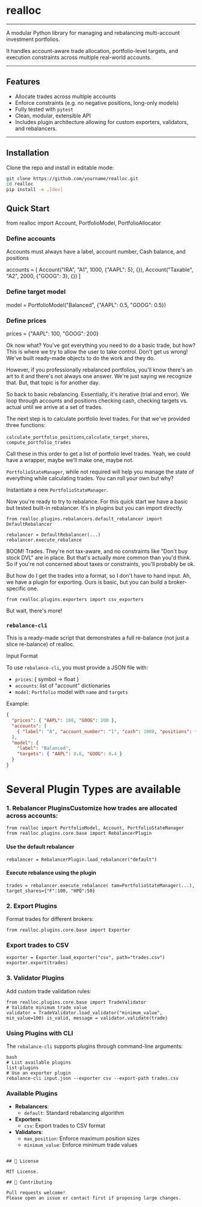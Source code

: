 # realloc

[//]: # ([![Build Status]&#40;https://github.com/rsgmon/realloc/actions/workflows/ci.yml/badge.svg&#41;]&#40;https://github.com/rsgmon/realloc/actions&#41;)

[//]: # ([![Python Versions]&#40;https://img.shields.io/pypi/pyversions/realloc&#41;]&#40;https://www.python.org/&#41;)

[//]: # ([![License]&#40;https://img.shields.io/github/license/rsgmon/realloc&#41;]&#40;LICENSE&#41;)

[//]: # ([![Coverage]&#40;https://img.shields.io/badge/Coverage-84%25-brightgreen&#41;]&#40;htmlcov/index.html&#41;)

---

A modular Python library for managing and rebalancing multi-account investment portfolios.

It handles account-aware trade allocation, portfolio-level targets, and execution constraints across multiple real-world accounts.

---

## Features

- Allocate trades across multiple accounts
- Enforce constraints (e.g. no negative positions, long-only models)
- Fully tested with `pytest`
- Clean, modular, extensible API
- Includes plugin architecture allowing for custom exporters, validators, and rebalancers.

---

## Installation

Clone the repo and install in editable mode:

```bash
git clone https://github.com/yourname/realloc.git
cd realloc
pip install -e .[dev]
```

## Quick Start 

from realloc import Account, PortfolioModel, PortfolioAllocator

### Define accounts

Accounts must always have a label, account number, Cash balance, and positions

accounts = [
    Account("IRA", "A1", 1000, {"AAPL": 5}, {}),
    Account("Taxable", "A2", 2000, {"GOOG": 3}, {})
]

### Define target model
model = PortfolioModel("Balanced", {"AAPL": 0.5, "GOOG": 0.5})

### Define prices
prices = {"AAPL": 100, "GOOG": 200}

Ok now what? You've got everything you need to do a basic trade, but how? This is where we try to allow the user to take control. Don't get us wrong! We've built ready-made objects to do the work and they do. 

However, if you professionally rebalanced portfolios, you'll know there's an art to it and there's not always one answer. We're just saying we recognize that. But, that topic is for another day.

So back to basic rebalancing. Essentially, it's iterative (trial and error). We loop through accounts and positions checking cash, checking targets vs. actual until we arrive at a set of trades.

The next step is to calculate portfolio level trades. For that we've provided three functions:

`calculate_portfolio_positions`,`calculate_target_shares`, `compute_portfolio_trades`

Call these in this order to get a list of portfolio level trades. Yeah, we could have a wrapper, maybe we'll make one, maybe not.

`PortfolioStateManager`, while not required will help you manage the state of everything while calculating trades. You can roll your own but why?

Instantiate a new `PortfolioStateManager`.

Now you're ready to try to rebalance. For this quick start we have a basic but tested built-in rebalancer. It's in plugins but you can import directly.

```
from realloc.plugins.rebalancers.default_rebalancer import DefaultRebalancer

rebalancer = DefaultRebalancer(...)
rebalancer.execute_rebalance
```

BOOM! Trades. They're not tax-aware, and no constraints like "Don't buy stock DVL" are in place. But that's actually more common than you'd think. So if you're not concerned about taxes or constraints, you'll probably be ok.

But how do I get the trades into a format, so I don't have to hand input. Ah, we have a plugin for exporting. Ours is basic, but you can build a broker-specific one.

```
from realloc.plugins.exporters import csv_exporters
```

But wait, there's more! 

### `rebalance-cli` 
This is a ready-made script that demonstrates a full re-balance (not just a slice re-balance) of realloc. 

Input Format

To use `rebalance-cli`, you must provide a JSON file with:

- `prices`: { symbol → float }
- `accounts`: list of "account" dictionaries
- `model`: `Portfolio` model with `name` and `targets`

Example:
```json
{
  "prices": { "AAPL": 100, "GOOG": 100 },
  "accounts": [
    { "label": "A", "account_number": "1", "cash": 1000, "positions": { "AAPL": 5 } }
  ],
  "model": {
    "label": "Balanced",
    "targets": { "AAPL": 0.6, "GOOG": 0.4 }
  }
}
```

# Several Plugin Types are available
### 1. Rebalancer PluginsCustomize how trades are allocated across accounts:
```
from realloc import PortfolioModel, Account, PortfolioStateManager from realloc.plugins.core.base import RebalancerPlugin
```
#### Use the default rebalancer
```
rebalancer = RebalancerPlugin.load_rebalancer("default")
```

#### Execute rebalance using the plugin
```
trades = rebalancer.execute_rebalance( tam=PortfolioStateManager(...), target_shares={"F":100, "HPQ":50}
```


### 2. Export Plugins
Format trades for different brokers:

```
from realloc.plugins.core.base import Exporter
```
### Export trades to CSV
```
exporter = Exporter.load_exporter("csv", path="trades.csv") exporter.export(trades)
```


### 3. Validator Plugins
Add custom trade validation rules:
```
from realloc.plugins.core.base import TradeValidator
# Validate minimum trade value
validator = TradeValidator.load_validator("minimum_value", min_value=100) is_valid, message = validator.validate(trade)
``` 

### Using Plugins with CLI
The `rebalance-cli` supports plugins through command-line arguments:
```
bash
# List available plugins
list-plugins
# Use an exporter plugin
rebalance-cli input.json --exporter csv --export-path trades.csv
``` 

### Available Plugins
- **Rebalancers**:
  - `default`: Standard rebalancing algorithm
- **Exporters**:
  - `csv`: Export trades to CSV format
- **Validators**:
  - `max_position`: Enforce maximum position sizes
  - `minimum_value`: Enforce minimum trade values
```

## 📄 License

MIT License.

## 🙌 Contributing

Pull requests welcome!
Please open an issue or contact first if proposing large changes.
